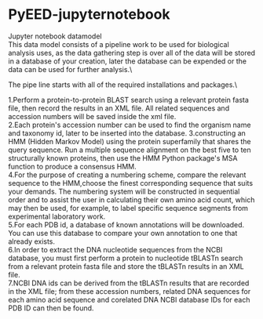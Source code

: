 # PyEED-jupyternotebook
Jupyter notebook datamodel\
This data model consists of a pipeline work to be used for biological analysis uses, as the data gathering step is over all of the data will be stored in a database of your creation, later the database can be expended or the data can be used for further analysis.\\

The pipe line starts with all of the required installations and packages.\\

1.Perform a protein-to-protein BLAST search using a relevant protein fasta file, then record the results in an XML file. All related sequences and accession numbers will be saved inside the xml file.\
2.Each protein's accession number can be used to find the organism name and taxonomy id, later to be inserted into the database.
3.constructing an HMM (Hidden Markov Model) using the protein superfamily that shares the query sequence. Run a multiple sequence alignment on the best five to ten structurally known proteins, then use the HMM Python package's MSA function to produce a consensus HMM.\
4.For the purpose of creating a numbering scheme, compare the relevant sequence to the HMM,choose the finest corresponding sequence that suits your demands. The numbering system will be constructed in sequential order and to assist the user in calculating their own amino acid count, which may then be used, for example, to label specific sequence segments from experimental laboratory work.\
5.For each PDB id, a database of known annotations will be downloaded. You can use this database to compare your own annotation to one that already exists.\
6.In order to extract the DNA nucleotide sequences from the NCBI database, you must first perform a protein to nucleotide tBLASTn search from a relevant protein fasta file and store the tBLASTn results in an XML file.\
7.NCBI DNA ids can be derived from the tBLASTn results that are recorded in the XML file; from these accession numbers, related DNA sequences for each amino acid sequence and corelated DNA NCBI database IDs for each PDB ID can then be found.
